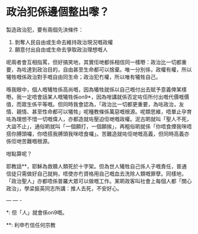 # 政治犯係邊個整出嚟？

製造政治犯，要有兩個先決條件：

1. 剝奪人民自由或生命去維持政治現況嘅政權
2. 願意付出自由或生命去爭取政治理想嘅人

呢兩者會互相指罵，但好搞笑地，其實佢哋都係相信同一樣嘢：政治比一切都重要，為咗達到政治目的，自由甚至生命都可以捨棄。唯一分別係，政權有權，所以犧牲嘅係政治對手嘅自由同生命；政治犯冇權，所以唯有犧牲自己。

喺我眼中，個人嘅犧牲係高尚嘅，因為犧牲就係以自己嘅付出去賦予意義俾某樣嘢。我一定唔會話某人嘅犧牲係on9\*，因為咁講就係否定咗佢所付出嘅代價嘅價值，而眾生係平等嘅。但同時我會認為，「政治比一切都更重要，為咗政治，友情、親情、甚至性命都可以犧牲」呢種教條係萬惡嘅根源。呢類思維，唔單止孕育咗為理想不惜一切嘅偉人，亦都造就咗壓迫佢哋嘅政權。泥古啲就叫「聖人不死，大盜不止」，通俗啲就叫「一個願打，一個願挨」，再粗俗啲就係「你唔食煙我咪唔搭你膊頭囉，你唔搭我膊頭我咪唔食囉」。苦難造就咗佢哋嘅高義，但同時高義亦係佢哋苦難嘅根源。

咁點算呢？

耶教話\*\*，耶穌為救贖人類死於十字架。但為世人犧牲自己係人子嘅責任，普通信徒只需做好自己就夠，唔使亦冇資格用自己嘅血去洗除人類嘅罪孽。同樣地，「政治聖人」亦都唔係普羅大眾可以做嘅工作。某啲政客叫社會上每個人都「關心政治」，學梁振英同志所講：推人去死，不安好心。

— — -

\*: 但「人」就會係on9嘅。

\*\*: 利申冇信任何宗教

